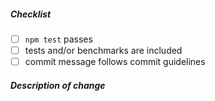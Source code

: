 <!--
Thank you for your pull request. Please review below requirements.
Bug fixes and new features should include tests and possibly benchmarks.
Contributors guide: https://github.com/antvis/F2/blob/master/CONTRIBUTING.zh-CN.md

感谢您贡献代码。请确认下列 checklist 的完成情况。
Bug 修复和新功能必须包含测试，必要时请附上性能测试。
Contributors guide: https://github.com/antvis/f2/blob/master/CONTRIBUTING.zh-CN.md
-->

##### Checklist
<!-- Remove items that do not apply. For completed items, change [ ] to [x]. -->

- [ ] `npm test` passes
- [ ] tests and/or benchmarks are included
- [ ] commit message follows commit guidelines

##### Description of change
<!-- Provide a description of the change below this comment. -->
